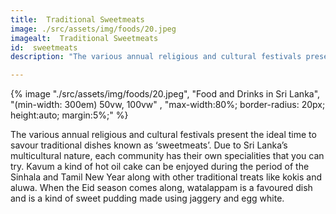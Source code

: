 ```yaml
---
title:  Traditional Sweetmeats
image: ./src/assets/img/foods/20.jpeg
imagealt:  Traditional Sweetmeats
id:  sweetmeats
description: "The various annual religious and cultural festivals present the ideal time to savour traditional dishes known as ‘sweetmeats’."

---
```


{% image "./src/assets/img/foods/20.jpeg", "Food and Drinks in Sri Lanka", "(min-width: 300em) 50vw, 100vw" , "max-width:80%; border-radius: 20px; height:auto; margin:5%;" %} 

The various annual religious and cultural festivals present the ideal time to savour traditional dishes known as ‘sweetmeats’. Due to Sri Lanka’s multicultural nature, each community has their own specialities that you can try. Kavum a kind of hot oil cake can be enjoyed during the period of the Sinhala and Tamil New Year along with other traditional treats like kokis and aluwa. When the Eid season comes along, watalappam is a favoured dish and is a kind of sweet pudding made using jaggery and egg white.